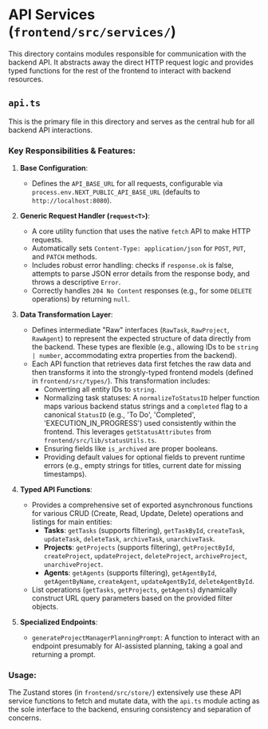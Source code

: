 # API Services (`frontend/src/services/`)

This directory contains modules responsible for communication with the backend API. It abstracts away the direct HTTP request logic and provides typed functions for the rest of the frontend to interact with backend resources.

## `api.ts`

This is the primary file in this directory and serves as the central hub for all backend API interactions.

### Key Responsibilities & Features:

1.  **Base Configuration**:
    *   Defines the `API_BASE_URL` for all requests, configurable via `process.env.NEXT_PUBLIC_API_BASE_URL` (defaults to `http://localhost:8080`).

2.  **Generic Request Handler (`request<T>`)**:
    *   A core utility function that uses the native `fetch` API to make HTTP requests.
    *   Automatically sets `Content-Type: application/json` for `POST`, `PUT`, and `PATCH` methods.
    *   Includes robust error handling: checks if `response.ok` is false, attempts to parse JSON error details from the response body, and throws a descriptive `Error`.
    *   Correctly handles `204 No Content` responses (e.g., for some `DELETE` operations) by returning `null`.

3.  **Data Transformation Layer**:
    *   Defines intermediate "Raw" interfaces (`RawTask`, `RawProject`, `RawAgent`) to represent the expected structure of data directly from the backend. These types are flexible (e.g., allowing IDs to be `string | number`, accommodating extra properties from the backend).
    *   Each API function that retrieves data first fetches the raw data and then transforms it into the strongly-typed frontend models (defined in `frontend/src/types/`). This transformation includes:
        -   Converting all entity IDs to `string`.
        -   Normalizing task statuses: A `normalizeToStatusID` helper function maps various backend status strings and a `completed` flag to a canonical `StatusID` (e.g., 'To Do', 'Completed', 'EXECUTION_IN_PROGRESS') used consistently within the frontend. This leverages `getStatusAttributes` from `frontend/src/lib/statusUtils.ts`.
        -   Ensuring fields like `is_archived` are proper booleans.
        -   Providing default values for optional fields to prevent runtime errors (e.g., empty strings for titles, current date for missing timestamps).

4.  **Typed API Functions**:
    *   Provides a comprehensive set of exported asynchronous functions for various CRUD (Create, Read, Update, Delete) operations and listings for main entities:
        *   **Tasks**: `getTasks` (supports filtering), `getTaskById`, `createTask`, `updateTask`, `deleteTask`, `archiveTask`, `unarchiveTask`.
        *   **Projects**: `getProjects` (supports filtering), `getProjectById`, `createProject`, `updateProject`, `deleteProject`, `archiveProject`, `unarchiveProject`.
        *   **Agents**: `getAgents` (supports filtering), `getAgentById`, `getAgentByName`, `createAgent`, `updateAgentById`, `deleteAgentById`.
    *   List operations (`getTasks`, `getProjects`, `getAgents`) dynamically construct URL query parameters based on the provided filter objects.

5.  **Specialized Endpoints**:
    *   `generateProjectManagerPlanningPrompt`: A function to interact with an endpoint presumably for AI-assisted planning, taking a goal and returning a prompt.

### Usage:

The Zustand stores (in `frontend/src/store/`) extensively use these API service functions to fetch and mutate data, with the `api.ts` module acting as the sole interface to the backend, ensuring consistency and separation of concerns. 